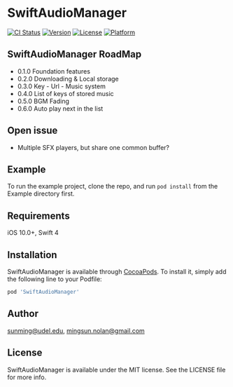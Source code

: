 # SwiftAudioManager

[![CI Status](https://img.shields.io/travis/sunming@udel.edu/SwiftAudioManager.svg?style=flat)](https://travis-ci.org/sunming@udel.edu/SwiftAudioManager)
[![Version](https://img.shields.io/cocoapods/v/SwiftAudioManager.svg?style=flat)](https://cocoapods.org/pods/SwiftAudioManager)
[![License](https://img.shields.io/cocoapods/l/SwiftAudioManager.svg?style=flat)](https://cocoapods.org/pods/SwiftAudioManager)
[![Platform](https://img.shields.io/cocoapods/p/SwiftAudioManager.svg?style=flat)](https://cocoapods.org/pods/SwiftAudioManager)

## SwiftAudioManager RoadMap
- 0.1.0 Foundation features
- 0.2.0 Downloading & Local storage
- 0.3.0 Key - Url - Music system
- 0.4.0 List of keys of stored music
- 0.5.0 BGM Fading
- 0.6.0 Auto play next in the list

## Open issue
+ Multiple SFX players, but share one common buffer?

## Example

To run the example project, clone the repo, and run `pod install` from the Example directory first.

## Requirements
iOS 10.0+, Swift 4

## Installation

SwiftAudioManager is available through [CocoaPods](https://cocoapods.org). To install
it, simply add the following line to your Podfile:

```ruby
pod 'SwiftAudioManager'
```

## Author

sunming@udel.edu, mingsun.nolan@gmail.com

## License

SwiftAudioManager is available under the MIT license. See the LICENSE file for more info.
